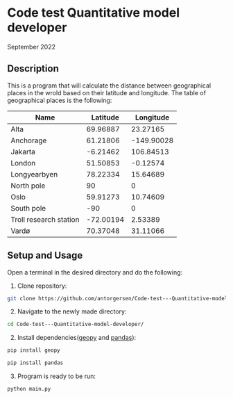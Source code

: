 # Code test Quantitative model developer
September 2022

## Description

This is a program that will calculate the distance between 
geographical places in the wrold based on their latitude and longitude. 
The table of geographical places is the following: 

| Name                   | Latitude  | Longitude  |
|------------------------|-----------|------------|
| Alta                   | 69.96887  | 23.27165   |
| Anchorage              | 61.21806  | -149.90028 | 
| Jakarta                | -6.21462  | 106.84513  |
| London                 | 51.50853  | -0.12574   |
| Longyearbyen           | 78.22334  | 15.64689   |
| North pole             | 90        | 0          |
| Oslo                   | 59.91273  | 10.74609   |
| South pole             | -90       | 0          |
| Troll research station | -72.00194 | 2.53389    |
| Vardø                  | 70.37048  | 31.11066   |



## Setup and Usage

Open a terminal in the desired directory and do the following:

1. Clone repository:
```bash
git clone https://github.com/antorgersen/Code-test---Quantitative-model-developer.git
```
2. Navigate to the newly made directory:

```bash
cd Code-test---Quantitative-model-developer/
```
2. Install dependencies([geopy](https://pypi.org/project/geopy/) and [pandas](https://pypi.org/project/pandas/)):

```bash
pip install geopy
```
```bash
pip install pandas
```
3. Program is ready to be run:
```bash
python main.py
```
